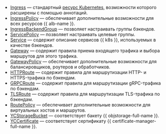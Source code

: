 * [Ingress](../../../managed-kubernetes/ingress.md) — стандартный [ресурс Kubernetes](https://kubernetes.io/docs/concepts/services-networking/ingress/), возможности которого расширены с помощью аннотаций.
* [IngressPolicy](../../../managed-kubernetes/ingresspolicy.md) — обеспечивает дополнительные возможности для всех ресурсов {{ alb-name }}.
* [IngressBackendGroup](../../../managed-kubernetes/ingressbackendgroup.md) — позволяет настраивать группы бэкендов.
* [ServicePolicy](../../../managed-kubernetes/servicepolicy.md) — позволяет настраивать целевые группы.
* [Service](../../../managed-kubernetes/service.md) — содержит описание сервисов {{ k8s }}, используемых в качестве бэкендов.
* [Gateway](../../../managed-kubernetes/gateway.md) — содержит правила приема входящего трафика и выбора маршрутов для этого трафика.
* [GatewayPolicy](../../../managed-kubernetes/gatewaypolicy.md) — обеспечивает дополнительные возможности для балансировщиков, роутеров и обработчиков.
* [HTTPRoute](../../../managed-kubernetes/httproute.md) — содержит правила для маршрутизации HTTP- и HTTPS-трафика по бэкендам.
* [GRPCRoute](../../../managed-kubernetes/grpcroute.md) — содержит правила для маршрутизации gRPC-трафика по бэкендам.
* [TLSRoute](../../../managed-kubernetes/tlsroute.md) — содержит правила для маршрутизации TLS-трафика по бэкендам.
* [RoutePolicy](../../../managed-kubernetes/routepolicy.md) — обеспечивает дополнительные возможности для виртуальных хостов и маршрутов.
* [YCStorageBucket](../../../managed-kubernetes/ycstoragebucket.md) — соответствует бакету {{ objstorage-full-name }}.
* [YCCertificate](../../../managed-kubernetes/yccertificate.md) — соответствует сертификату {{ certificate-manager-full-name }}.